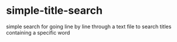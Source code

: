 # simple-title-search
simple search for going line by line through a text file to search titles containing a specific word
